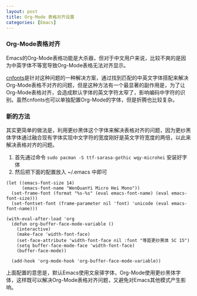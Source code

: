 ```yaml
---
layout: post
title: Org-Mode 表格对齐设置
categories: [Emacs]
---
```


### Org-Mode表格对齐
Emacs的Org-Mode表格功能是大杀器，但对于中文用户来说，比较不爽的是因为中英字体不等宽导致Org-Mode表格无法对齐显示。

[cnfonts](https://github.com/tumashu/cnfonts)是针对这种问题的一种解决方案，通过找到匹配的中英文字体搭配来解决Org-Mode表格不对齐的问题，但是这种方法有一个最显著的副作用是，为了让Org-Mode表格对齐，会造成默认字体的英文字符太窄了，影响编码中字符的识别。虽然cnfonts也可以单独配置Org-Mode的字体，但是折腾也比较复杂。

### 新的方法
其实更简单的做法是，利用更纱黑体这个字体来解决表格对齐的问题，因为更纱黑体字体通过融合现有字体实现中文字符的宽度刚好是英文字符宽度的两倍，以此来解决表格对齐的问题。

1. 首先通过命令 ```sudo pacman -S ttf-sarasa-gothic wqy-microhei``` 安装好字体
2. 然后把下面的配置放入 ~/.emacs 中即可

```elisp
(let ((emacs-font-size 14)
      (emacs-font-name "WenQuanYi Micro Hei Mono"))
  (set-frame-font (format "%s-%s" (eval emacs-font-name) (eval emacs-font-size)))
  (set-fontset-font (frame-parameter nil 'font) 'unicode (eval emacs-font-name)))

(with-eval-after-load 'org
  (defun org-buffer-face-mode-variable ()
    (interactive)
    (make-face 'width-font-face)
    (set-face-attribute 'width-font-face nil :font "等距更纱黑体 SC 15")
    (setq buffer-face-mode-face 'width-font-face)
    (buffer-face-mode))

  (add-hook 'org-mode-hook 'org-buffer-face-mode-variable))
```

上面配置的意思是，默认Emacs使用文泉驿字体，Org-Mode使用更纱黑体字体，这样既可以解决Org-Mode表格对齐问题，又避免对Emacs其他模式产生影响。
